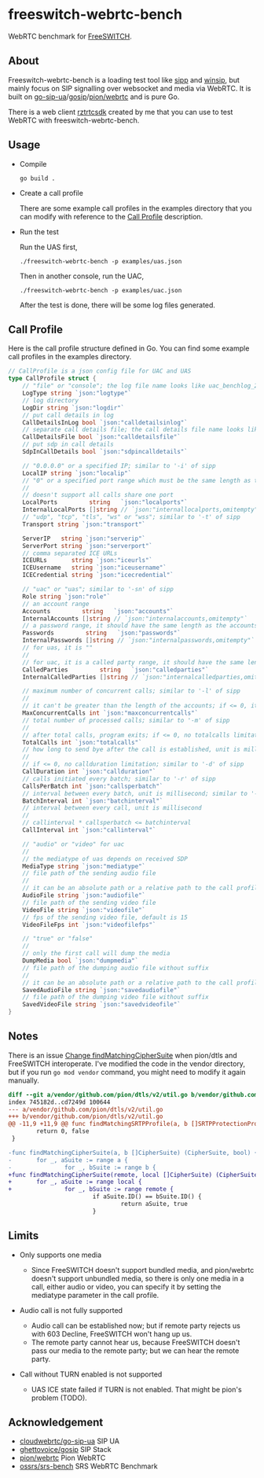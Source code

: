 # freeswitch-webrtc-bench

WebRTC benchmark for [FreeSWITCH](https://github.com/signalwire/freeswitch).

## About

Freeswitch-webrtc-bench is a loading test tool like [sipp](http://sipp.sourceforge.net/) and [winsip](http://www.touchstone-inc.com/winsip.php), but mainly focus on SIP signalling over websocket and media via WebRTC. It is built on [go-sip-ua](https://github.com/PieerePi/gosip/tree/rtc_bench)/[gosip](https://github.com/PieerePi/go-sip-ua/tree/rtc_bench)/[pion/webrtc](https://github.com/pion/webrtc) and is pure Go.

There is a web client [rztrtcsdk](https://github.com/PieerePi/rztrtcsdk/blob/master/sdk/sdkdemo.html) created by me that you can use to test WebRTC with freeswitch-webrtc-bench.

## Usage

- Compile

  `go build .`

- Create a call profile

  There are some example call profiles in the examples directory that you can modify with reference to the [Call Profile](#call-profile) description.

- Run the test

  Run the UAS first,

  `./freeswitch-webrtc-bench -p examples/uas.json`

  Then in another console, run the UAC,

  `./freeswitch-webrtc-bench -p examples/uac.json`

  After the test is done, there will be some log files generated.

## Call Profile

Here is the call profile structure defined in Go. You can find some example call profiles in the examples directory.

```Go
// CallProfile is a json config file for UAC and UAS
type CallProfile struct {
	// "file" or "console"; the log file name looks like uac_benchlog_202103261437.log
	LogType string `json:"logtype"`
	// log directory
	LogDir string `json:"logdir"`
	// put call details in log
	CallDetailsInLog bool `json:"calldetailsinlog"`
	// separate call details file; the call details file name looks like uac_calldetails_202103261437.json
	CallDetailsFile bool `json:"calldetailsfile"`
	// put sdp in call details
	SdpInCallDetails bool `json:"sdpincalldetails"`

	// "0.0.0.0" or a specified IP; similar to '-i' of sipp
	LocalIP string `json:"localip"`
	// "0" or a specified port range which must be the same length as the accounts; similar to '-p' of sipp
	//
	// doesn't support all calls share one port
	LocalPorts         string   `json:"localports"`
	InternalLocalPorts []string // `json:"internallocalports,omitempty"`
	// "udp", "tcp", "tls", "ws" or "wss"; similar to '-t' of sipp
	Transport string `json:"transport"`

	ServerIP   string `json:"serverip"`
	ServerPort string `json:"serverport"`
	// comma separated ICE URLs
	ICEURLs       string `json:"iceurls"`
	ICEUsername   string `json:"iceusername"`
	ICECredential string `json:"icecredential"`

	// "uac" or "uas"; similar to '-sn' of sipp
	Role string `json:"role"`
	// an account range
	Accounts         string   `json:"accounts"`
	InternalAccounts []string // `json:"internalaccounts,omitempty"`
	// a password range, it should have the same length as the accounts
	Passwords         string   `json:"passwords"`
	InternalPasswords []string // `json:"internalpasswords,omitempty"`
	// for uas, it is ""
	//
	// for uac, it is a called party range, it should have the same length as the accounts
	CalledParties         string   `json:"calledparties"`
	InternalCalledParties []string // `json:"internalcalledparties,omitempty"`

	// maximum number of concurrent calls; similar to '-l' of sipp
	//
	// it can't be greater than the length of the accounts; if <= 0, it will be set to the length of the accounts
	MaxConcurrentCalls int `json:"maxconcurrentcalls"`
	// total number of processed calls; similar to '-m' of sipp
	//
	// after total calls, program exits; if <= 0, no totalcalls limitation
	TotalCalls int `json:"totalcalls"`
	// how long to send bye after the call is established, unit is millisecond
	//
	// if <= 0, no callduration limitation; similar to '-d' of sipp
	CallDuration int `json:"callduration"`
	// calls initiated every batch; similar to '-r' of sipp
	CallsPerBatch int `json:"callsperbatch"`
	// interval between every batch, unit is millisecond; similar to '-rp' of sipp
	BatchInterval int `json:"batchinterval"`
	// interval between every call, unit is millisecond
	//
	// callinterval * callsperbatch <= batchinterval
	CallInterval int `json:"callinterval"`

	// "audio" or "video" for uac
	//
	// the mediatype of uas depends on received SDP
	MediaType string `json:"mediatype"`
	// file path of the sending audio file
	//
	// it can be an absolute path or a relative path to the call profile
	AudioFile string `json:"audiofile"`
	// file path of the sending video file
	VideoFile string `json:"videofile"`
	// fps of the sending video file, default is 15
	VideoFileFps int `json:"videofilefps"`

	// "true" or "false"
	//
	// only the first call will dump the media
	DumpMedia bool `json:"dumpmedia"`
	// file path of the dumping audio file without suffix
	//
	// it can be an absolute path or a relative path to the call profile
	SavedAudioFile string `json:"savedaudiofile"`
	// file path of the dumping video file without suffix
	SavedVideoFile string `json:"savedvideofile"`
}
```

## Notes

There is an issue [Change findMatchingCipherSuite](https://github.com/pion/dtls/pull/350) when pion/dtls and FreeSWITCH interoperate. I've modified the code in the vendor directory, but if you run `go mod vendor` command, you might need to modify it again manually.

```patch
diff --git a/vendor/github.com/pion/dtls/v2/util.go b/vendor/github.com/pion/dtls/v2/util.go
index 745182d..cd7249d 100644
--- a/vendor/github.com/pion/dtls/v2/util.go
+++ b/vendor/github.com/pion/dtls/v2/util.go
@@ -11,9 +11,9 @@ func findMatchingSRTPProfile(a, b []SRTPProtectionProfile) (SRTPProtectionProfil
        return 0, false
 }

-func findMatchingCipherSuite(a, b []CipherSuite) (CipherSuite, bool) { //nolint
-       for _, aSuite := range a {
-               for _, bSuite := range b {
+func findMatchingCipherSuite(remote, local []CipherSuite) (CipherSuite, bool) { //nolint
+       for _, aSuite := range local {
+               for _, bSuite := range remote {
                        if aSuite.ID() == bSuite.ID() {
                                return aSuite, true
                        }
```

## Limits

- Only supports one media
  - Since FreeSWITCH doesn't support bundled media, and pion/webrtc doesn't support unbundled media, so there is only one media in a call, either audio or video, you can specify it by setting the mediatype parameter in the call profile.

- Audio call is not fully supported
  - Audio call can be established now; but if remote party rejects us with 603 Decline, FreeSWITCH won't hang up us.
  - The remote party cannot hear us, because FreeSWITCH doesn't pass our media to the remote party; but we can hear the remote party.

- Call without TURN enabled is not supported
  - UAS ICE state failed if TURN is not enabled. That might be pion's problem (TODO).

## Acknowledgement

- [cloudwebrtc/go-sip-ua](https://github.com/cloudwebrtc/go-sip-ua) SIP UA
- [ghettovoice/gosip](https://github.com/ghettovoice/gosip) SIP Stack
- [pion/webrtc](https://github.com/pion/webrtc) Pion WebRTC
- [ossrs/srs-bench](https://github.com/ossrs/srs-bench/tree/feature/rtc) SRS WebRTC Benchmark
